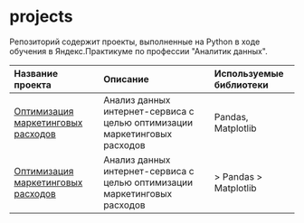 # projects
Репозиторий содержит проекты, выполненные на Python в ходе обучения в Яндекс.Практикуме по профессии "Аналитик данных".

| Название проекта | Описание | Используемые библиотеки | 
| :---------------------- | :---------------------- | :---------------------- |
| [Оптимизация маркетинговых расходов](optimizatiom_marketing_costs) | Анализ данных интернет-сервиса с целью оптимизации маркетинговых расходов| Pandas, Matplotlib |
| [Оптимизация маркетинговых расходов](optimizatiom_marketing_costs) | Анализ данных интернет-сервиса с целью оптимизации маркетинговых расходов| > Pandas > Matplotlib |
